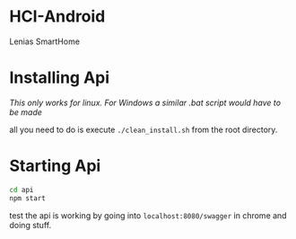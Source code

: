 # HCI-Android
Lenias SmartHome


# Installing Api
*This only works for linux. For Windows a similar .bat script would have to be made*

all you need to do is execute `./clean_install.sh` from the root directory.

# Starting Api
```sh
cd api
npm start
```
test the api is working by going into `localhost:8080/swagger` in chrome and doing stuff.
